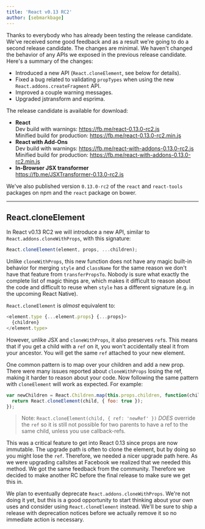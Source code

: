 ```yaml
---
title: 'React v0.13 RC2'
author: [sebmarkbage]
---
```


Thanks to everybody who has already been testing the release candidate. We've received some good feedback and as a result we're going to do a second release candidate. The changes are minimal. We haven't changed the behavior of any APIs we exposed in the previous release candidate. Here's a summary of the changes:

- Introduced a new API (`React.cloneElement`, see below for details).
- Fixed a bug related to validating `propTypes` when using the new `React.addons.createFragment` API.
- Improved a couple warning messages.
- Upgraded jstransform and esprima.

The release candidate is available for download:

- **React**  
  Dev build with warnings: <https://fb.me/react-0.13.0-rc2.js>  
  Minified build for production: <https://fb.me/react-0.13.0-rc2.min.js>
- **React with Add-Ons**  
  Dev build with warnings: <https://fb.me/react-with-addons-0.13.0-rc2.js>  
  Minified build for production: <https://fb.me/react-with-addons-0.13.0-rc2.min.js>
- **In-Browser JSX transformer**  
  <https://fb.me/JSXTransformer-0.13.0-rc2.js>

We've also published version `0.13.0-rc2` of the `react` and `react-tools` packages on npm and the `react` package on bower.

---

## React.cloneElement

In React v0.13 RC2 we will introduce a new API, similar to `React.addons.cloneWithProps`, with this signature:

```js
React.cloneElement(element, props, ...children);
```

Unlike `cloneWithProps`, this new function does not have any magic built-in behavior for merging `style` and `className` for the same reason we don't have that feature from `transferPropsTo`. Nobody is sure what exactly the complete list of magic things are, which makes it difficult to reason about the code and difficult to reuse when `style` has a different signature (e.g. in the upcoming React Native).

`React.cloneElement` is _almost_ equivalent to:

```js
<element.type {...element.props} {...props}>
  {children}
</element.type>
```

However, unlike JSX and `cloneWithProps`, it also preserves `ref`s. This means that if you get a child with a `ref` on it, you won't accidentally steal it from your ancestor. You will get the same `ref` attached to your new element.

One common pattern is to map over your children and add a new prop. There were many issues reported about `cloneWithProps` losing the ref, making it harder to reason about your code. Now following the same pattern with `cloneElement` will work as expected. For example:

```js
var newChildren = React.Children.map(this.props.children, function(child) {
  return React.cloneElement(child, { foo: true });
});
```

> Note: `React.cloneElement(child, { ref: 'newRef' })` _DOES_ override the `ref` so it is still not possible for two parents to have a ref to the same child, unless you use callback-refs.

This was a critical feature to get into React 0.13 since props are now immutable. The upgrade path is often to clone the element, but by doing so you might lose the `ref`. Therefore, we needed a nicer upgrade path here. As we were upgrading callsites at Facebook we realized that we needed this method. We got the same feedback from the community. Therefore we decided to make another RC before the final release to make sure we get this in.

We plan to eventually deprecate `React.addons.cloneWithProps`. We're not doing it yet, but this is a good opportunity to start thinking about your own uses and consider using `React.cloneElement` instead. We'll be sure to ship a release with deprecation notices before we actually remove it so no immediate action is necessary.
